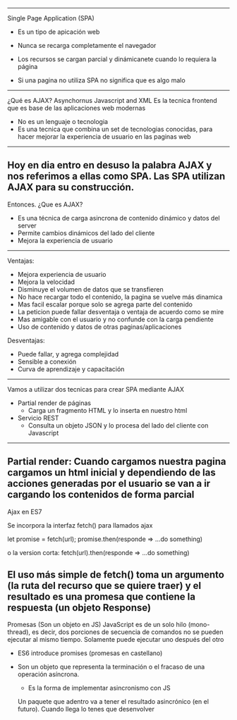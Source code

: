 ---------------------------------------
Single Page Application (SPA)
- Es un tipo de apicación web
- Nunca se recarga completamente el navegador
- Los recursos se cargan parcial y dinámicanete cuando lo requiera la página

- Si una pagina no utiliza SPA no significa que es algo malo

---------------------------------------
¿Qué es AJAX? Asynchornus Javascript and XML
Es la tecnica frontend que es base de las aplicaciones web modernas

- No es un lenguaje o tecnologia
- Es una tecnica que combina un set de tecnologias conocidas, para hacer mejorar la experiencia de usuario en las paginas web

---------------------------------------
Hoy en dia entro en desuso la palabra AJAX y nos referimos a ellas como SPA. Las SPA utilizan AJAX para su construcción.
---------------------------------------
Entonces. ¿Que es AJAX?
- Es una técnica de carga asincrona de contenido dinámico y datos del server
- Permite cambios dinámicos del lado del cliente
- Mejora la experiencia de usuario
---------------------------------------
Ventajas:
- Mejora experiencia de usuario
- Mejora la velocidad
- Disminuye el volumen de datos que se transfieren
- No hace recargar todo el contenido, la pagina se vuelve más dinamica
- Mas facil escalar porque solo se agrega parte del contenido
- La peticion puede fallar desventaja o ventaja de acuerdo como se mire
- Mas amigable con el usuario y no confunde con la carga pendiente
- Uso de contenido y datos de otras paginas/aplicaciones

Desventajas:
- Puede fallar, y agrega complejidad
- Sensible a conexión
- Curva de aprendizaje y capacitación
---------------------------------------
Vamos a utilizar dos tecnicas para crear SPA mediante AJAX

- Partial render de páginas
    - Carga un fragmento HTML y lo inserta en nuestro html
- Servicio REST
    - Consulta un objeto JSON y lo procesa del lado del cliente con Javascript
---------------------------------------
Partial render:
Cuando cargamos nuestra pagina cargamos un html inicial y dependiendo de las acciones generadas por el usuario se van a ir cargando los contenidos de forma parcial
---------------------------------------
Ajax en ES7

Se incorpora la interfaz fetch() para llamados ajax

let promise = fetch(url);
promise.then(responde => ...do something)

o la version corta:
fetch(url).then(responde => ...do something)

El uso más simple de fetch() toma un argumento (la ruta del recurso que se quiere traer) y el resultado es una promesa que contiene la respuesta (un objeto Response)
---------------------------------------
Promesas (Son un objeto en JS)
JavaScript es de un solo hilo (mono-thread), es decir, dos porciones de secuencia de comandos no se pueden ejecutar al mismo tiempo. Solamente puede ejecutar uno después del otro

- ES6 introduce promises (promesas en castellano)
- Son un objeto que representa la terminación o el fracaso de una operación asíncrona.
    - Es la forma de implementar asincronismo con JS

    Un paquete que adentro va a tener el resultado asincrónico (en el futuro). Cuando llega lo tenes que desenvolver


